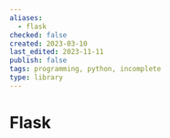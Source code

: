 ```yaml
---
aliases:
  - flask
checked: false
created: 2023-03-10
last_edited: 2023-11-11
publish: false
tags: programming, python, incomplete
type: library
---
```

# Flask
